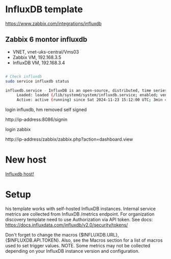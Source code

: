 # InfluxDB template

https://www.zabbix.com/integrations/influxdb

## Zabbix 6 montor influxdb

* VNET, vnet-uks-central/Vms03
* Zabbix VM, 192.168.3.5
* InfluxDB VM, 192.168.3.4

```bash

# Check influxdb
sudo service influxdb status

influxdb.service - InfluxDB is an open-source, distributed, time series database
     Loaded: loaded (/lib/systemd/system/influxdb.service; enabled; vendor preset: enabled)
     Active: active (running) since Sat 2024-11-23 15:12:00 UTC; 3min 4s ago
```

login influxdb, hm removed self signed

http://ip-address:8086/signin

login zabbix

http://ip-address/zabbix/zabbix.php?action=dashboard.view

# New host

[Influxdb host!](https://github.com/spawnmarvel/linux-and-azure/blob/main/azure-extra-linux-vm/influxdb/images/influxdb_host.jpg)


# Setup

his template works with self-hosted InfluxDB instances. Internal service metrics are collected from InfluxDB /metrics endpoint. For organization discovery template need to use Authorization via API token. See docs: https://docs.influxdata.com/influxdb/v2.0/security/tokens/

Don't forget to change the macros {$INFLUXDB.URL}, {$INFLUXDB.API.TOKEN}. Also, see the Macros section for a list of macros used to set trigger values. NOTE. Some metrics may not be collected depending on your InfluxDB instance version and configuration.










